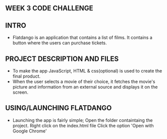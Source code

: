 ## WEEK 3 CODE CHALLENGE

## INTRO
- Flatdango is an application that contains a list of films. It contains a 
  button where the users can purchase tickets.

## PROJECT DESCRIPTION AND FILES
- To make the app JavaScript, HTML & css(optional) is used to create the final
  product.
- When the user selects a movie of their choice, it fetches the movie's picture and information from an external source and displays it on the screen.

## USING/LAUNCHING FLATDANGO 
- Launching the app is fairly simple; 
 Open the folder containtaing the project. Right click on the index.html file 
Click the option 'Open with Google Chrome'

